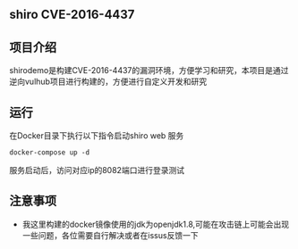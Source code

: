 ## shiro CVE-2016-4437

## 项目介绍
shirodemo是构建CVE-2016-4437的漏洞环境，方便学习和研究，本项目是通过逆向vulhub项目进行构建的，方便进行自定义开发和研究

## 运行 
在Docker目录下执行以下指令启动shiro web 服务
```
docker-compose up -d 
```
服务启动后，访问对应ip的8082端口进行登录测试

## 注意事项
- 我这里构建的docker镜像使用的jdk为openjdk1.8,可能在攻击链上可能会出现一些问题，各位需要自行解决或者在issus反馈一下